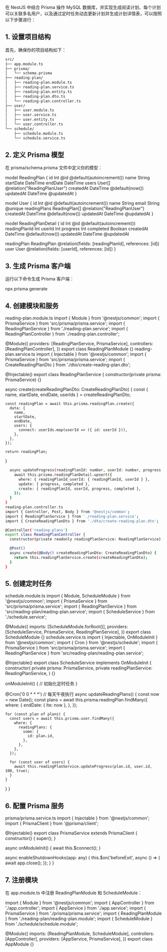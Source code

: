 在 NestJS 中结合 Prisma 操作 MySQL 数据库，并实现生成阅读计划、每个计划可以关联多名用户，以及通过定时任务动态更新计划并生成计划详情表，可以按照以下步骤进行：

## 1. 设置项目结构
首先，确保你的项目结构如下：
```bash
src/
├── app.module.ts
├── prisma/
│   └── schema.prisma
├── reading-plan/
│   ├── reading-plan.module.ts
│   ├── reading-plan.service.ts
│   ├── reading-plan.entity.ts
│   ├── reading-plan.dto.ts
│   └── reading-plan.controller.ts
├── user/
│   ├── user.module.ts
│   ├── user.service.ts
│   ├── user.entity.ts
│   └── user.controller.ts
└── schedule/
    ├── schedule.module.ts
    └── schedule.service.ts
```
## 2. 定义 Prisma 模型
在 prisma/schema.prisma 文件中定义你的模型：

model ReadingPlan {
  id         Int       @id @default(autoincrement())
  name       String
  startDate  DateTime
  endDate    DateTime
  users      User[]    @relation("ReadingPlanUser")
  createdAt  DateTime  @default(now())
  updatedAt  DateTime  @updatedAt
}

model User {
  id         Int       @id @default(autoincrement())
  name       String
  email      String    @unique
  readingPlans ReadingPlan[] @relation("ReadingPlanUser")
  createdAt  DateTime  @default(now())
  updatedAt  DateTime  @updatedAt
}

model ReadingPlanDetail {
  id         Int       @id @default(autoincrement())
  readingPlanId Int
  userId     Int
  progress   Int
  completed  Boolean
  createdAt  DateTime  @default(now())
  updatedAt  DateTime  @updatedAt

  readingPlan ReadingPlan @relation(fields: [readingPlanId], references: [id])
  user        User        @relation(fields: [userId], references: [id])
}
## 3. 生成 Prisma 客户端
运行以下命令生成 Prisma 客户端：

npx prisma generate
## 4. 创建模块和服务
reading-plan.module.ts
import { Module } from '@nestjs/common';
import { PrismaService } from 'src/prisma/prisma.service';
import { ReadingPlanService } from './reading-plan.service';
import { ReadingPlanController } from './reading-plan.controller';

@Module({
  providers: [ReadingPlanService, PrismaService],
  controllers: [ReadingPlanController],
})
export class ReadingPlanModule {}
reading-plan.service.ts
import { Injectable } from '@nestjs/common';
import { PrismaService } from 'src/prisma/prisma.service';
import { CreateReadingPlanDto } from './dto/create-reading-plan.dto';

@Injectable()
export class ReadingPlanService {
  constructor(private prisma: PrismaService) {}

  async create(createReadingPlanDto: CreateReadingPlanDto) {
    const { name, startDate, endDate, userIds } = createReadingPlanDto;

    const readingPlan = await this.prisma.readingPlan.create({
      data: {
        name,
        startDate,
        endDate,
        users: {
          connect: userIds.map(userId => ({ id: userId })),
        },
      },
    });

    return readingPlan;
  }
```bash
  async updateProgress(readingPlanId: number, userId: number, progress: number, completed: boolean) {
    await this.prisma.readingPlanDetail.upsert({
      where: { readingPlanId_userId: { readingPlanId, userId } },
      update: { progress, completed },
      create: { readingPlanId, userId, progress, completed },
    });
  }
}
reading-plan.controller.ts
import { Controller, Post, Body } from '@nestjs/common';
import { ReadingPlanService } from './reading-plan.service';
import { CreateReadingPlanDto } from './dto/create-reading-plan.dto';

@Controller('reading-plans')
export class ReadingPlanController {
  constructor(private readonly readingPlanService: ReadingPlanService) {}

  @Post()
  async create(@Body() createReadingPlanDto: CreateReadingPlanDto) {
    return this.readingPlanService.create(createReadingPlanDto);
  }
}
```
## 5. 创建定时任务
schedule.module.ts
import { Module, ScheduleModule } from '@nestjs/common';
import { PrismaService } from 'src/prisma/prisma.service';
import { ReadingPlanService } from 'src/reading-plan/reading-plan.service';
import { ScheduleService } from './schedule.service';

@Module({
  imports: [ScheduleModule.forRoot()],
  providers: [ScheduleService, PrismaService, ReadingPlanService],
})
export class ScheduleModule {}
schedule.service.ts
import { Injectable, OnModuleInit } from '@nestjs/common';
import { Cron } from '@nestjs/schedule';
import { PrismaService } from 'src/prisma/prisma.service';
import { ReadingPlanService } from 'src/reading-plan/reading-plan.service';

@Injectable()
export class ScheduleService implements OnModuleInit {
  constructor(
    private prisma: PrismaService,
    private readingPlanService: ReadingPlanService,
  ) {}

  onModuleInit() {
    // 初始化定时任务
  }

  @Cron('0 0 * * *') // 每天午夜执行
  async updateReadingPlans() {
    const now = new Date();
    const plans = await this.prisma.readingPlan.findMany({
      where: {
        endDate: { lte: now },
      },
    });

    for (const plan of plans) {
      const users = await this.prisma.user.findMany({
        where: {
          readingPlans: {
            some: {
              id: plan.id,
            },
          },
        },
      });

      for (const user of users) {
        await this.readingPlanService.updateProgress(plan.id, user.id, 100, true);
      }
    }
  }
}
## 6. 配置 Prisma 服务
prisma/prisma.service.ts
import { Injectable } from '@nestjs/common';
import { PrismaClient } from '@prisma/client';

@Injectable()
export class PrismaService extends PrismaClient {
  constructor() {
    super();
  }

  async onModuleInit() {
    await this.$connect();
  }

  async enableShutdownHooks(app: any) {
    this.$on('beforeExit', async () => {
      await app.close();
    });
  }
}
## 7. 注册模块
在 app.module.ts 中注册 ReadingPlanModule 和 ScheduleModule：

import { Module } from '@nestjs/common';
import { AppController } from './app.controller';
import { AppService } from './app.service';
import { PrismaService } from './prisma/prisma.service';
import { ReadingPlanModule } from './reading-plan/reading-plan.module';
import { ScheduleModule } from './schedule/schedule.module';

@Module({
  imports: [ReadingPlanModule, ScheduleModule],
  controllers: [AppController],
  providers: [AppService, PrismaService],
})
export class AppModule {}